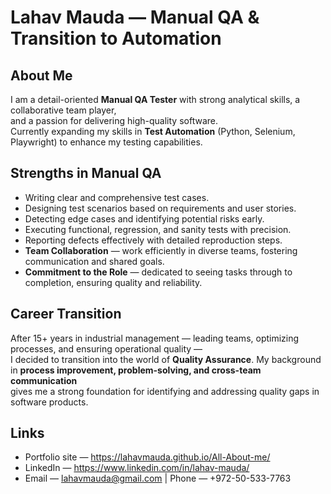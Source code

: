 # Lahav Mauda — Manual QA & Transition to Automation

## About Me
I am a detail-oriented **Manual QA Tester** with strong analytical skills, a collaborative team player,  
and a passion for delivering high-quality software.  
Currently expanding my skills in **Test Automation** (Python, Selenium, Playwright) to enhance my testing capabilities.

## Strengths in Manual QA
- Writing clear and comprehensive test cases.
- Designing test scenarios based on requirements and user stories.
- Detecting edge cases and identifying potential risks early.
- Executing functional, regression, and sanity tests with precision.
- Reporting defects effectively with detailed reproduction steps.
- **Team Collaboration** — work efficiently in diverse teams, fostering communication and shared goals.
- **Commitment to the Role** — dedicated to seeing tasks through to completion, ensuring quality and reliability.

## Career Transition
After 15+ years in industrial management — leading teams, optimizing processes, and ensuring operational quality —  
I decided to transition into the world of **Quality Assurance**. My background in **process improvement, problem-solving, and cross-team communication**  
gives me a strong foundation for identifying and addressing quality gaps in software products.

## Links

- Portfolio site — https://lahavmauda.github.io/All-About-me/
- LinkedIn — https://www.linkedin.com/in/lahav-mauda/
- Email — lahavmauda@gmail.com | Phone — +972-50-533-7763
